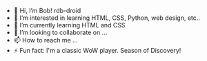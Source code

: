 - 👋 Hi, I’m Bob! rdb-droid
- 👀 I’m interested in learning HTML, CSS, Python, web design, etc.. 
- 🌱 I’m currently learning HTML and CSS
- 💞️ I’m looking to collaborate on ...
- 📫 How to reach me ...
- ⚡ Fun fact: I'm a classic WoW player.  Season of Discovery!

<!---
rdb-droid/rdb-droid is a ✨ special ✨ repository because its `README.md` (this file) appears on your GitHub profile.
You can click the Preview link to take a look at your changes.
--->
